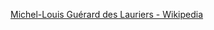 ﻿[Michel-Louis Guérard des Lauriers - Wikipedia](https://en.wikipedia.org/wiki/Michel-Louis_Gu%C3%A9rard_des_Lauriers)
